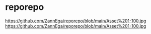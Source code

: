 # reporepo
https://github.com/ZannEga/reporepo/blob/main/Asset%201-100.jpg
https://github.com/ZannEga/reporepo/blob/main/Asset%201-100.jpg
